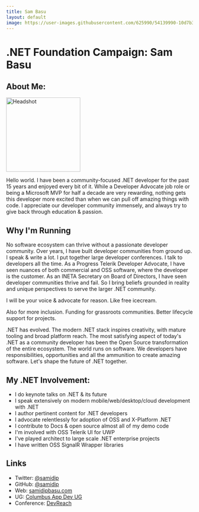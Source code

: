 ```yaml
---
title: Sam Basu
layout: default
image: https://user-images.githubusercontent.com/625990/54139990-10d7b300-43f9-11e9-9db5-da607afd907f.png
---
```


# .NET Foundation Campaign: Sam Basu

## About Me:

<img width="200" alt="Headshot" src="https://user-images.githubusercontent.com/625990/54139990-10d7b300-43f9-11e9-9db5-da607afd907f.png">

Hello world. I have been a community-focused .NET developer for the past 15 years and enjoyed every bit of it. While a Developer Advocate job role or being a Microsoft MVP for half a decade are very rewarding, nothing gets this developer more excited than when we can pull off amazing things with code. I appreciate our developer community immensely, and always try to give back through education & passion.

## Why I'm Running

No software ecosystem can thrive without a passionate developer community. Over years, I have built developer communities from ground up. I speak & write a lot. I put together large developer conferences. I talk to developers all the time. As a Progress Telerik Developer Advocate, I have seen nuances of both commercial and OSS software, where the developer is the customer. As an INETA Secretary on Board of Directors, I have seen developer communities thrive and fail. So I bring beliefs grounded in reality and unique perspectives to serve the larger .NET community.

I will be your voice & advocate for reason. Like free icecream.

Also for more inclusion. Funding for grassroots communities. Better lifecycle support for projects.

.NET has evolved. The modern .NET stack inspires creativity, with mature tooling and broad platform reach. The most satisfying aspect of today's .NET as a community developer has been the Open Source transformation of the entire ecosystem. The world runs on software. We developers have responsibilities, opportunities and all the ammunition to create amazing software. Let's shape the future of .NET together.

## My .NET Involvement:

* I do keynote talks on .NET & its future
* I speak extensively on modern mobile/web/desktop/cloud development with .NET
* I author pertinent content for .NET developers
* I advocate relentlessly for adoption of OSS and X-Platform .NET
* I contribute to Docs & open source almost all of my demo code
* I'm involved with OSS Telerik UI for UWP
* I've played architect to large scale .NET enterprise projects
* I have written OSS SignalR Wrapper libraries
	

## Links

* Twitter: [@samidip](https://twitter.com/samidip)
* GitHub: [@samidip](https://github.com/samidip)
* Web: [samidipbasu.com](https://samidipbasu.com)
* UG: [Columbus App Dev UG](https://columbusappdevusergroup.com/)
* Conference: [DevReach](https://devreach.com/)
